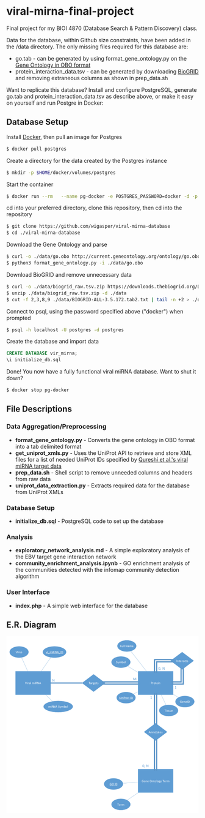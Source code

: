 # viral-mirna-final-project
Final project for my BIOI 4870 (Database Search & Pattern Discovery) class. 

Data for the database, within Github size constraints, have been added in the /data directory. The only missing files required for this database are:

* go.tab - can be generated by using format_gene_ontology.py on the [Gene Ontology in OBO format](http://current.geneontology.org/ontology/go.obo)
* protein_interaction_data.tsv - can be generated by downloading [BioGRID](https://downloads.thebiogrid.org/BioGRID/Release-Archive/BIOGRID-3.5.172/) and removing extraneous columns as shown in prep_data.sh

Want to replicate this database? Install and configure PostgreSQL, generate go.tab and protein_interaction_data.tsv as describe above, or make it easy on yourself and run Postgre in Docker:

## Database Setup
Install [Docker](https://www.docker.com/), then pull an image for Postgres
```bash
$ docker pull postgres
```
Create a directory for the data created by the Postgres instance
```bash
$ mkdir -p $HOME/docker/volumes/postgres
```
Start the container
```bash
$ docker run --rm   --name pg-docker -e POSTGRES_PASSWORD=docker -d -p 5432:5432 -v $HOME/docker/volumes/postgres:/var/lib/postgresql/data  postgres
```
cd into your preferred directory, clone this repository, then cd into the repository
```bash
$ git clone https://github.com/wigasper/viral-mirna-database
$ cd ./viral-mirna-database
```
Download the Gene Ontology and parse
```bash
$ curl -o ./data/go.obo http://current.geneontology.org/ontology/go.obo
$ python3 format_gene_ontology.py -i ./data/go.obo
```
Download BioGRID and remove unnecessary data
```bash
$ curl -o ./data/biogrid_raw.tsv.zip https://downloads.thebiogrid.org/Download/BioGRID/Release-Archive/BIOGRID-3.5.172/BIOGRID-ALL-3.5.172.tab2.zip
$ unzip ./data/biogrid_raw.tsv.zip -d ./data
$ cut -f 2,3,8,9 ./data/BIOGRID-ALL-3.5.172.tab2.txt | tail -n +2 > ./data/protein_interaction_data.tsv
```
Connect to psql, using the password specified above ("docker") when prompted
```bash
$ psql -h localhost -U postgres -d postgres
```
Create the database and import data
```sql
CREATE DATABASE vir_mirna;
\i initialize_db.sql
```
Done! You now have a fully functional viral miRNA database. 
Want to shut it down?
```bash
$ docker stop pg-docker
```

## File Descriptions
### Data Aggregation/Preprocessing
* **format_gene_ontology.py** - Converts the gene ontology in OBO format into a tab delimited format  
* **get_uniprot_xmls.py** - Uses the UniProt API to retrieve and store XML files for a list of needed UniProt IDs specified by [Qureshi et al.'s viral miRNA target data](http://crdd.osdd.net/servers/virmirna/)   
* **prep_data.sh** - Shell script to remove unneeded columns and headers from raw data  
* **uniprot_data_extraction.py** - Extracts required data for the database from UniProt XMLs  

### Database Setup
* **initialize_db.sql** - PostgreSQL code to set up the database 

### Analysis
* **exploratory_network_analysis.md** - A simple exploratory analysis of the EBV target gene interaction network
* **community_enrichment_analysis.ipynb** - GO enrichment analysis of the communities detected with the infomap community detection algorithm

### User Interface
* **index.php** - A simple web interface for the database

## E.R. Diagram
![Alt text](er_diagram.png?raw=true)
